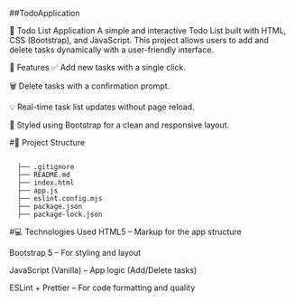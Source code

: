 ##TodoApplication

📝 Todo List Application
A simple and interactive Todo List built with HTML, CSS (Bootstrap), and JavaScript. This project allows users to add and delete tasks dynamically with a user-friendly interface.

🚀 Features
✅ Add new tasks with a single click.

🗑️ Delete tasks with a confirmation prompt.

💡 Real-time task list updates without page reload.

🎨 Styled using Bootstrap for a clean and responsive layout.

#📁 Project Structure
<pre><code>
  ├── .gitignore
  ├── README.md 
  ├── index.html 
  ├── app.js 
  ├── eslint.config.mjs 
  ├── package.json 
  ├── package-lock.json </code></pre> 

#💻 Technologies Used
HTML5 – Markup for the app structure

Bootstrap 5 – For styling and layout

JavaScript (Vanilla) – App logic (Add/Delete tasks)

ESLint + Prettier – For code formatting and quality
